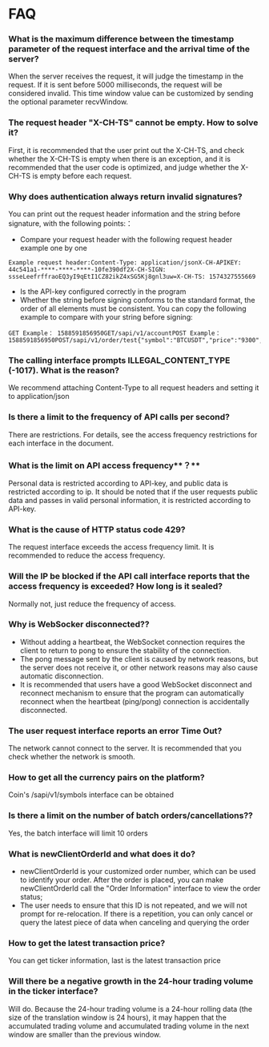 # FAQ

### What is the maximum difference between the timestamp parameter of the request interface and the arrival time of the server? <a href="#what-is-the-maximum-difference-between-the-timestamp-parameter-of-the-request-interface-and-the-arri" id="what-is-the-maximum-difference-between-the-timestamp-parameter-of-the-request-interface-and-the-arri"></a>

When the server receives the request, it will judge the timestamp in the request. If it is sent before 5000 milliseconds, the request will be considered invalid. This time window value can be customized by sending the optional parameter recvWindow.

### The request header "X-CH-TS" cannot be empty. How to solve it? <a href="#the-request-header-x-ch-ts-cannot-be-empty-how-to-solve-it" id="the-request-header-x-ch-ts-cannot-be-empty-how-to-solve-it"></a>

First, it is recommended that the user print out the X-CH-TS, and check whether the X-CH-TS is empty when there is an exception, and it is recommended that the user code is optimized, and judge whether the X-CH-TS is empty before each request.

### Why does authentication always return invalid signatures? <a href="#why-does-authentication-always-return-invalid-signatures" id="why-does-authentication-always-return-invalid-signatures"></a>

You can print out the request header information and the string before signature, with the following points:：

* Compare your request header with the following request header example one by one

```
Example request header:​Content-Type: application/json​X-CH-APIKEY: 44c541a1-****-****-****-10fe390df2​X-CH-SIGN: ssseLeefrffraoEQ3yI9qEtI1CZ82ikZ4xSG5Kj8gnl3uw=​X-CH-TS: 1574327555669
```

* Is the API-key configured correctly in the program
* Whether the string before signing conforms to the standard format, the order of all elements must be consistent. You can copy the following example to compare with your string before signing:

```
GET Example： 1588591856950GET/sapi/v1/account​POST Example：1588591856950POST/sapi/v1/order/test{"symbol":"BTCUSDT","price":"9300","volume":"1","side":"BUY","type":"LIMIT"}
```

### The calling interface prompts ILLEGAL\_CONTENT\_TYPE (-1017). What is the reason? <a href="#the-calling-interface-prompts-illegal_content_type-1017-what-is-the-reason" id="the-calling-interface-prompts-illegal_content_type-1017-what-is-the-reason"></a>

We recommend attaching Content-Type to all request headers and setting it to application/json

### Is there a limit to the frequency of API calls per second? <a href="#is-there-a-limit-to-the-frequency-of-api-calls-per-second" id="is-there-a-limit-to-the-frequency-of-api-calls-per-second"></a>

There are restrictions. For details, see the access frequency restrictions for each interface in the document.

### What is the limit on API access frequency**？** <a href="#what-is-the-limit-on-api-access-frequency" id="what-is-the-limit-on-api-access-frequency"></a>

Personal data is restricted according to API-key, and public data is restricted according to ip. It should be noted that if the user requests public data and passes in valid personal information, it is restricted according to API-key.

### What is the cause of HTTP status code 429? <a href="#what-is-the-cause-of-http-status-code-429" id="what-is-the-cause-of-http-status-code-429"></a>

The request interface exceeds the access frequency limit. It is recommended to reduce the access frequency.

### Will the IP be blocked if the API call interface reports that the access frequency is exceeded? How long is it sealed? <a href="#will-the-ip-be-blocked-if-the-api-call-interface-reports-that-the-access-frequency-is-exceeded-how-l" id="will-the-ip-be-blocked-if-the-api-call-interface-reports-that-the-access-frequency-is-exceeded-how-l"></a>

Normally not, just reduce the frequency of access.

### Why is WebSocker disconnected?? <a href="#why-is-websocker-disconnected" id="why-is-websocker-disconnected"></a>

* Without adding a heartbeat, the WebSocket connection requires the client to return to pong to ensure the stability of the connection.
* The pong message sent by the client is caused by network reasons, but the server does not receive it, or other network reasons may also cause automatic disconnection.
* It is recommended that users have a good WebSocket disconnect and reconnect mechanism to ensure that the program can automatically reconnect when the heartbeat (ping/pong) connection is accidentally disconnected.

### The user request interface reports an error Time Out? <a href="#the-user-request-interface-reports-an-error-time-out" id="the-user-request-interface-reports-an-error-time-out"></a>

The network cannot connect to the server. It is recommended that you check whether the network is smooth.

### How to get all the currency pairs on the platform? <a href="#how-to-get-all-the-currency-pairs-on-the-platform" id="how-to-get-all-the-currency-pairs-on-the-platform"></a>

Coin's /sapi/v1/symbols interface can be obtained

### Is there a limit on the number of batch orders/cancellations?? <a href="#is-there-a-limit-on-the-number-of-batch-orders-cancellations" id="is-there-a-limit-on-the-number-of-batch-orders-cancellations"></a>

Yes, the batch interface will limit 10 orders

### What is newClientOrderId and what does it do? <a href="#what-is-newclientorderid-and-what-does-it-do" id="what-is-newclientorderid-and-what-does-it-do"></a>

* newClientOrderId is your customized order number, which can be used to identify your order. After the order is placed, you can make newClientOrderId call the "Order Information" interface to view the order status;
* The user needs to ensure that this ID is not repeated, and we will not prompt for re-relocation. If there is a repetition, you can only cancel or query the latest piece of data when canceling and querying the order

### How to get the latest transaction price? <a href="#how-to-get-the-latest-transaction-price" id="how-to-get-the-latest-transaction-price"></a>

You can get ticker information, last is the latest transaction price

### Will there be a negative growth in the 24-hour trading volume in the ticker interface? <a href="#will-there-be-a-negative-growth-in-the-24-hour-trading-volume-in-the-ticker-interface" id="will-there-be-a-negative-growth-in-the-24-hour-trading-volume-in-the-ticker-interface"></a>

Will do. Because the 24-hour trading volume is a 24-hour rolling data (the size of the translation window is 24 hours), it may happen that the accumulated trading volume and accumulated trading volume in the next window are smaller than the previous window.[\
](https://zhonghuahan.gitbook.io/v/v/english/sdk-kai-fa-ku)
